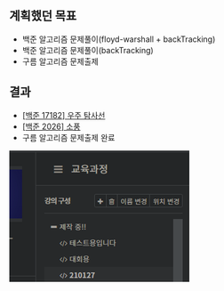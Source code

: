 ## 계획했던 목표
- 백준 알고리즘 문제풀이(floyd-warshall + backTracking)
- 백준 알고리즘 문제풀이(backTracking)
- 구름 알고리즘 문제출제

## 결과
- [[백준 17182] 우주 탐사선](https://blog.naver.com/kerochuu/222209622812)
- [[백준 2026] 소풍](https://blog.naver.com/kerochuu/222209721052)
- 구름 알고리즘 문제출제 완료
<img src="https://github.com/kerochuu/image/blob/master/210117_1.png">